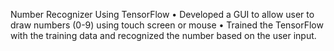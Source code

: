 Number Recognizer Using TensorFlow
•	Developed a GUI to allow user to draw numbers (0-9) using touch screen or mouse
•	Trained the TensorFlow with the training data and recognized the number based on the user input.
